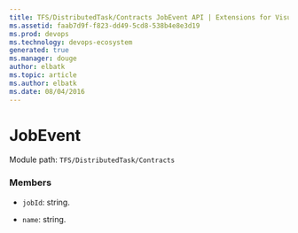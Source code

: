 ```yaml
---
title: TFS/DistributedTask/Contracts JobEvent API | Extensions for Visual Studio Team Services
ms.assetid: faab7d9f-f823-dd49-5cd8-538b4e8e3d19
ms.prod: devops
ms.technology: devops-ecosystem
generated: true
ms.manager: douge
author: elbatk
ms.topic: article
ms.author: elbatk
ms.date: 08/04/2016
---
```


# JobEvent

Module path: `TFS/DistributedTask/Contracts`


### Members

* `jobId`: string. 

* `name`: string. 

